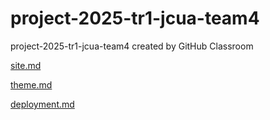 # project-2025-tr1-jcua-team4
project-2025-tr1-jcua-team4 created by GitHub Classroom

[site.md](site.md)

[theme.md](theme.md)

[deployment.md](deployment.md)

